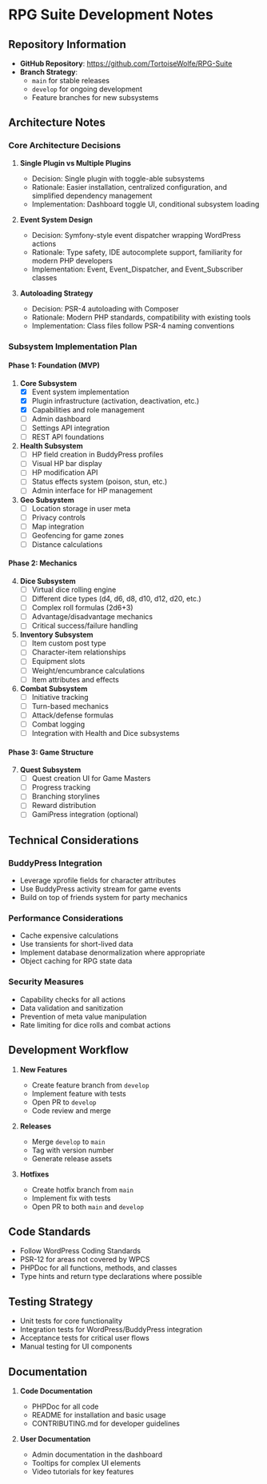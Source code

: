 # RPG Suite Development Notes

## Repository Information
- **GitHub Repository**: https://github.com/TortoiseWolfe/RPG-Suite
- **Branch Strategy**: 
  - `main` for stable releases
  - `develop` for ongoing development
  - Feature branches for new subsystems

## Architecture Notes

### Core Architecture Decisions

1. **Single Plugin vs Multiple Plugins**
   - Decision: Single plugin with toggle-able subsystems
   - Rationale: Easier installation, centralized configuration, and simplified dependency management
   - Implementation: Dashboard toggle UI, conditional subsystem loading

2. **Event System Design**
   - Decision: Symfony-style event dispatcher wrapping WordPress actions
   - Rationale: Type safety, IDE autocomplete support, familiarity for modern PHP developers
   - Implementation: Event, Event_Dispatcher, and Event_Subscriber classes

3. **Autoloading Strategy**
   - Decision: PSR-4 autoloading with Composer
   - Rationale: Modern PHP standards, compatibility with existing tools
   - Implementation: Class files follow PSR-4 naming conventions

### Subsystem Implementation Plan

#### Phase 1: Foundation (MVP)

1. **Core Subsystem**
   - [x] Event system implementation
   - [x] Plugin infrastructure (activation, deactivation, etc.)
   - [x] Capabilities and role management
   - [ ] Admin dashboard
   - [ ] Settings API integration
   - [ ] REST API foundations

2. **Health Subsystem**
   - [ ] HP field creation in BuddyPress profiles
   - [ ] Visual HP bar display
   - [ ] HP modification API
   - [ ] Status effects system (poison, stun, etc.)
   - [ ] Admin interface for HP management

3. **Geo Subsystem**
   - [ ] Location storage in user meta
   - [ ] Privacy controls
   - [ ] Map integration
   - [ ] Geofencing for game zones
   - [ ] Distance calculations

#### Phase 2: Mechanics

4. **Dice Subsystem**
   - [ ] Virtual dice rolling engine
   - [ ] Different dice types (d4, d6, d8, d10, d12, d20, etc.)
   - [ ] Complex roll formulas (2d6+3)
   - [ ] Advantage/disadvantage mechanics
   - [ ] Critical success/failure handling

5. **Inventory Subsystem**
   - [ ] Item custom post type
   - [ ] Character-item relationships
   - [ ] Equipment slots
   - [ ] Weight/encumbrance calculations
   - [ ] Item attributes and effects

6. **Combat Subsystem**
   - [ ] Initiative tracking
   - [ ] Turn-based mechanics
   - [ ] Attack/defense formulas
   - [ ] Combat logging
   - [ ] Integration with Health and Dice subsystems

#### Phase 3: Game Structure

7. **Quest Subsystem**
   - [ ] Quest creation UI for Game Masters
   - [ ] Progress tracking
   - [ ] Branching storylines
   - [ ] Reward distribution
   - [ ] GamiPress integration (optional)

## Technical Considerations

### BuddyPress Integration
- Leverage xprofile fields for character attributes
- Use BuddyPress activity stream for game events
- Build on top of friends system for party mechanics

### Performance Considerations
- Cache expensive calculations
- Use transients for short-lived data
- Implement database denormalization where appropriate
- Object caching for RPG state data

### Security Measures
- Capability checks for all actions
- Data validation and sanitization
- Prevention of meta value manipulation
- Rate limiting for dice rolls and combat actions

## Development Workflow

1. **New Features**
   - Create feature branch from `develop`
   - Implement feature with tests
   - Open PR to `develop`
   - Code review and merge

2. **Releases**
   - Merge `develop` to `main`
   - Tag with version number
   - Generate release assets

3. **Hotfixes**
   - Create hotfix branch from `main`
   - Implement fix with tests
   - Open PR to both `main` and `develop`

## Code Standards
- Follow WordPress Coding Standards
- PSR-12 for areas not covered by WPCS
- PHPDoc for all functions, methods, and classes
- Type hints and return type declarations where possible

## Testing Strategy
- Unit tests for core functionality
- Integration tests for WordPress/BuddyPress integration
- Acceptance tests for critical user flows
- Manual testing for UI components

## Documentation
1. **Code Documentation**
   - PHPDoc for all code
   - README for installation and basic usage
   - CONTRIBUTING.md for developer guidelines

2. **User Documentation**
   - Admin documentation in the dashboard
   - Tooltips for complex UI elements
   - Video tutorials for key features
